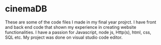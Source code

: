 # cinemaDB

These are some of the code files I made in my final year projrct. I have front and back end code that  shown my experience in creating website functionalities. I have a passion for Javascript, node js, Http(s), html, css, SQL etc. My project was done on visual studio code editor.  
